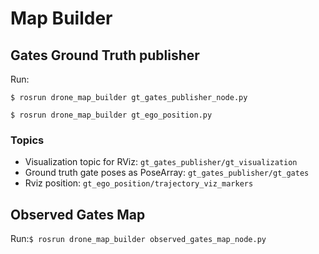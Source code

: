 # Map Builder

## Gates Ground Truth publisher

Run: 

`$ rosrun drone_map_builder gt_gates_publisher_node.py`

`$ rosrun drone_map_builder gt_ego_position.py`

### Topics
- Visualization topic for RViz: `gt_gates_publisher/gt_visualization`
- Ground truth gate poses as PoseArray: `gt_gates_publisher/gt_gates`
- Rviz position: `gt_ego_position/trajectory_viz_markers`
 
 
## Observed Gates Map

Run:`$ rosrun drone_map_builder observed_gates_map_node.py` 

